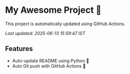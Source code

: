 # My Awesome Project 🚀

This project is automatically updated using GitHub Actions.

_Last updated: 2025-06-13 15:59:47 IST_

## Features
- Auto-update README using Python 🐍
- Auto Git push with GitHub Actions 🤖
